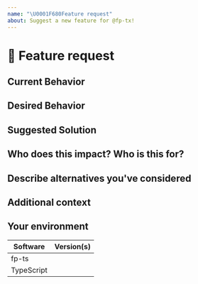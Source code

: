 ```yaml
---
name: "\U0001F680Feature request"
about: Suggest a new feature for @fp-tx!
---
```


# 🚀 Feature request

## Current Behavior

<!-- A clear and concise description of what is the current behavior / use.  -->

## Desired Behavior

<!-- A clear and concise description of what you want to happen.  -->

## Suggested Solution

<!-- Suggest a solution that the community/maintainers/you may take to enable the desired behavior  -->

<!-- NOTE: Feature Requests without suggested solutions may not be addressed or treated with the same level of urgency as those that have suggested solutions. -->

## Who does this impact? Who is this for?

<!-- Who is this for? All users? TypeScript users? Beginners? Advanced? Yourself? People using X, Y, X, etc.? -->

## Describe alternatives you've considered

<!-- A clear and concise description of any alternative solutions or features you've considered.  -->

## Additional context

<!-- Add any other context or links about the feature request here. -->

## Your environment

<!-- PLEASE FILL THIS OUT -->

| Software   | Version(s) |
| ---------- | ---------- |
| fp-ts      |            |
| TypeScript |            |
